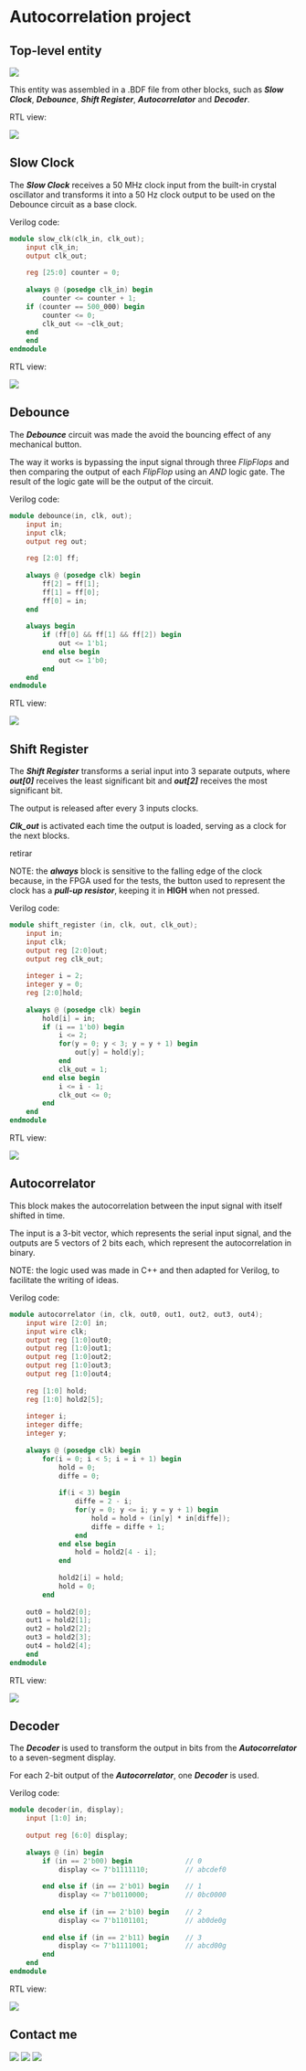 # Autocorrelation project

## Top-level entity
![](../Output_files/Autocorrelation.png)

This entity was assembled in a .BDF file from other blocks, such as ***Slow Clock***, ***Debounce***, ***Shift Register***, ***Autocorrelator*** and ***Decoder***.

RTL view:

![](../Output_files/Top-level-Auto.png)

## Slow Clock

The ***Slow Clock*** receives a 50 MHz clock input from the built-in crystal oscillator and transforms it into a 50 Hz clock output to be used on the Debounce circuit as a base clock.

Verilog code:

~~~verilog
module slow_clk(clk_in, clk_out);
    input clk_in;
    output clk_out;
	
    reg [25:0] counter = 0;
	
    always @ (posedge clk_in) begin
        counter <= counter + 1;
	if (counter == 500_000) begin
	    counter <= 0;
	    clk_out <= ~clk_out;
	end 
    end
endmodule
~~~

RTL view:

![](../Output_files/SlowClock.png)

## Debounce

The ***Debounce*** circuit was made the avoid the bouncing effect of any mechanical button.

The way it works is bypassing the input signal through three *FlipFlops* and then comparing the output of each *FlipFlop* using an *AND* logic gate. The result of the logic gate will be the output of the circuit.

Verilog code:

~~~verilog
module debounce(in, clk, out);
    input in;
    input clk;
    output reg out;
	
    reg [2:0] ff;
	
    always @ (posedge clk) begin
        ff[2] = ff[1];
        ff[1] = ff[0];
        ff[0] = in;
    end
	
    always begin
        if (ff[0] && ff[1] && ff[2]) begin
            out <= 1'b1;
        end else begin
            out <= 1'b0;
        end
    end
endmodule
~~~

RTL view:

![](../Output_files/Debounce.png)

## Shift Register

The ***Shift Register*** transforms a serial input into 3 separate outputs, where ***out[0]*** receives the least significant bit and ***out[2]*** receives the most significant bit.

The output is released after every 3 inputs clocks.

***Clk_out*** is activated each time the output is loaded, serving as a clock for the next blocks.


retirar 

NOTE: the ***always*** block is sensitive to the falling edge of the clock because, in the FPGA used for the tests, the button used to represent the clock has a ***pull-up resistor***, keeping it in **HIGH** when not pressed.

Verilog code:

~~~verilog
module shift_register (in, clk, out, clk_out);
    input in;
    input clk;
    output reg [2:0]out;
    output reg clk_out;
  
    integer i = 2;
    integer y = 0;
    reg [2:0]hold;
  
    always @ (posedge clk) begin
        hold[i] = in;
        if (i == 1'b0) begin
            i <= 2;
            for(y = 0; y < 3; y = y + 1) begin
                out[y] = hold[y];
            end
            clk_out = 1; 
        end else begin
            i <= i - 1;
            clk_out <= 0;
        end 
    end
endmodule
~~~

RTL view:

![](../Output_files/ShiftRegister.png)

## Autocorrelator

This block makes the autocorrelation between the input signal with itself shifted in time.

The input is a 3-bit vector, which represents the serial input signal, and the outputs are 5 vectors of 2 bits each, which represent the autocorrelation in binary. 

NOTE: the logic used was made in C++ and then adapted for Verilog, to facilitate the writing of ideas.

Verilog code:

~~~verilog
module autocorrelator (in, clk, out0, out1, out2, out3, out4);
    input wire [2:0] in;
    input wire clk;
    output reg [1:0]out0;
    output reg [1:0]out1;
    output reg [1:0]out2;
    output reg [1:0]out3;
    output reg [1:0]out4;
	
    reg [1:0] hold;
    reg [1:0] hold2[5];
  
    integer i;
    integer diffe;
    integer y;
  
    always @ (posedge clk) begin
        for(i = 0; i < 5; i = i + 1) begin
            hold = 0;
            diffe = 0;
       
            if(i < 3) begin
                diffe = 2 - i;
                for(y = 0; y <= i; y = y + 1) begin
                    hold = hold + (in[y] * in[diffe]);
                    diffe = diffe + 1;
                end
            end else begin
                hold = hold2[4 - i];
            end
       
            hold2[i] = hold;
            hold = 0;
        end
	
	out0 = hold2[0];
	out1 = hold2[1];
	out2 = hold2[2];
	out3 = hold2[3];
	out4 = hold2[4];
    end
endmodule
~~~

RTL view:

![](../Output_files/Autocorrelator.png)

## Decoder

The ***Decoder*** is used to transform the output in bits from the ***Autocorrelator*** to a seven-segment display.

For each 2-bit output of the ***Autocorrelator***, one ***Decoder*** is used.

Verilog code:

~~~verilog
module decoder(in, display);
    input [1:0] in;
  
    output reg [6:0] display;
  
    always @ (in) begin
        if (in == 2'b00) begin             // 0
            display <= 7'b1111110;         // abcdef0
       
        end else if (in == 2'b01) begin    // 1
            display <= 7'b0110000;         // 0bc0000
       
        end else if (in == 2'b10) begin    // 2
            display <= 7'b1101101;         // ab0de0g
       
        end else if (in == 2'b11) begin    // 3
            display <= 7'b1111001;         // abcd00g  
        end
    end
endmodule
~~~

RTL view:

![](../Output_files/Decoder.png)

## Contact me
[![](../Output_files/gmail.png)](mailto:jefferson.lopes@ee.ufcg.edu.br?subject=[GitHub]%20FPGA%20-%20Autocorrelation) ![](../Output_files/separador.png) [![](../Output_files/insta.png)](https://instagram.com/jeff.777.lopes?igshid=1i5gr7ch0bvkd)
